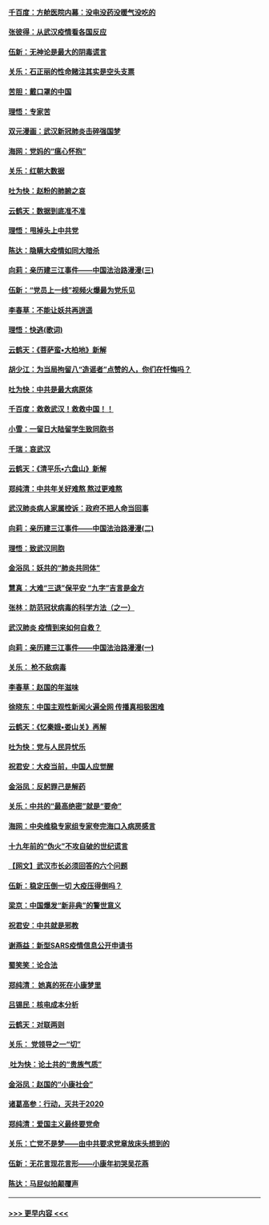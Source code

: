 #### [千百度：方舱医院内幕：没电没药没暖气没吃的](../pages/nsc993/n11850211.md?t=02071922) 
#### [张彼得：从武汉疫情看各国反应](../pages/nsc993/n11850102.md?t=02071922) 
#### [伍新：无神论是最大的阴毒谎言](../pages/nsc993/n11846129.md?t=02071922) 
#### [关乐：石正丽的性命赌注其实是空头支票](../pages/nsc993/n11846109.md?t=02071922) 
#### [苦胆：戴口罩的中国](../pages/nsc993/n11845576.md?t=02071922) 
#### [理悟：专家苦](../pages/nsc993/n11845564.md?t=02071922) 
#### [双元漫画：武汉新冠肺炎击碎强国梦](../pages/nsc993/n11843320.md?t=02071922) 
#### [海网：党妈的“瘟心怀抱”](../pages/nsc993/n11840740.md?t=02071922) 
#### [关乐：红朝大数据](../pages/nsc993/n11840675.md?t=02071922) 
#### [吐为快：赵粉的肺腑之哀](../pages/nsc993/n11840618.md?t=02071922) 
#### [云鹤天：数据到底准不准](../pages/nsc993/n11840325.md?t=02071922) 
#### [理悟：甩掉头上中共党](../pages/nsc993/n11838826.md?t=02071922) 
#### [陈达：隐瞒大疫情如同大暗杀](../pages/nsc993/n11838771.md?t=02071922) 
#### [向莉：亲历建三江事件——中国法治路漫漫(三)](../pages/nsc993/n11831825.md?t=02071922) 
#### [伍新：“党员上一线”视频火爆最为党乐见](../pages/nsc993/n11838200.md?t=02071922) 
#### [李春草：不能让妖共再逍遥](../pages/nsc993/n11838102.md?t=02071922) 
#### [理悟：快逃(歌词)](../pages/nsc993/n11838083.md?t=02071922) 
#### [云鹤天：《菩萨蛮▪大柏地》新解](../pages/nsc993/n11838059.md?t=02071922) 
#### [胡少江：为当局拘留八“造谣者”点赞的人，你们在忏悔吗？](../pages/nsc993/n11836801.md?t=02071922) 
#### [吐为快：中共是最大病原体](../pages/nsc993/n11836748.md?t=02071922) 
#### [千百度：救救武汉！救救中国！！](../pages/nsc993/n11836145.md?t=02071922) 
#### [小雪：一留日大陆留学生致同胞书](../pages/nsc993/n11834624.md?t=02071922) 
#### [千瑞：哀武汉](../pages/nsc993/n11833647.md?t=02071922) 
#### [云鹤天：《清平乐▪六盘山》新解](../pages/nsc993/n11833611.md?t=02071922) 
#### [郑纯清：中共年关好难熬 熬过更难熬](../pages/nsc993/n11833489.md?t=02071922) 
#### [武汉肺炎病人家属控诉：政府不把人命当回事](../pages/nsc993/n11833205.md?t=02071922) 
#### [向莉：亲历建三江事件——中国法治路漫漫(二)](../pages/nsc993/n11829102.md?t=02071922) 
#### [理悟：致武汉同胞](../pages/nsc993/n11831522.md?t=02071922) 
#### [金浴凤：妖共的“肺炎共同体”](../pages/nsc993/n11829448.md?t=02071922) 
#### [慧真：大难“三退”保平安 “九字”吉言是金方](../pages/nsc993/n11829501.md?t=02071922) 
#### [张林：防范冠状病毒的科学方法（之一）](../pages/nsc993/n11828618.md?t=02071922) 
#### [武汉肺炎 疫情到来如何自救？](../pages/nsc993/n11827632.md?t=02071922) 
#### [向莉：亲历建三江事件——中国法治路漫漫(一)](../pages/nsc993/n11827190.md?t=02071922) 
#### [关乐： 枪不敌病毒](../pages/nsc993/n11826746.md?t=02071922) 
#### [李春草：赵国的年滋味](../pages/nsc993/n11826321.md?t=02071922) 
#### [徐晓东：中国主观性新闻火遍全网 传播真相极困难](../pages/nsc993/n11826508.md?t=02071922) 
#### [云鹤天：《忆秦娥▪娄山关》再解](../pages/nsc993/n11824682.md?t=02071922) 
#### [吐为快：党与人民异忧乐](../pages/nsc993/n11824660.md?t=02071922) 
#### [祝君安：大疫当前，中国人应觉醒](../pages/nsc993/n11821946.md?t=02071922) 
#### [金浴凤：反躬罪己是解药](../pages/nsc993/n11820280.md?t=02071922) 
#### [关乐：中共的“最高绝密”就是“要命”](../pages/nsc993/n11816946.md?t=02071922) 
#### [海网：中央维稳专家组专家夸完海口入病房感言](../pages/nsc993/n11815138.md?t=02071922) 
#### [十九年前的“伪火”不攻自破的世纪谎言](../pages/nsc993/n11813238.md?t=02071922) 
#### [【网文】武汉市长必须回答的六个问题](../pages/nsc993/n11813848.md?t=02071922) 
#### [伍新：稳定压倒一切 大疫压得倒吗？](../pages/nsc993/n11812634.md?t=02071922) 
#### [梁京：中国爆发“新非典”的警世意义](../pages/nsc993/n11812554.md?t=02071922) 
#### [祝君安：中共就是邪教](../pages/nsc993/n11812431.md?t=02071922) 
#### [谢燕益：新型SARS疫情信息公开申请书](../pages/nsc993/n11808840.md?t=02071922) 
#### [蜀笑笑：论合法](../pages/nsc993/n11808064.md?t=02071922) 
#### [郑纯清： 她真的死在小康梦里](../pages/nsc993/n11806623.md?t=02071922) 
#### [吕锡民：核电成本分析](../pages/nsc993/n11806284.md?t=02071922) 
#### [云鹤天：对联两则](../pages/nsc993/n11805957.md?t=02071922) 
#### [关乐： 党领导之一“切”](../pages/nsc993/n11804505.md?t=02071922) 
#### [ 吐为快：论土共的“贵族气质”](../pages/nsc993/n11804490.md?t=02071922) 
#### [金浴凤：赵国的“小康社会”](../pages/nsc993/n11804452.md?t=02071922) 
#### [诸葛高参：行动，灭共于2020](../pages/nsc993/n11804120.md?t=02071922) 
#### [郑纯清：爱国主义最终要党命](../pages/nsc993/n11802197.md?t=02071922) 
#### [关乐：亡党不是梦——由中共要求党章放床头想到的](../pages/nsc993/n11802156.md?t=02071922) 
#### [伍新：无花言现花言形——小康年初哭吴花燕](../pages/nsc993/n11800044.md?t=02071922) 
#### [陈达：马屁似拍颠覆声](../pages/nsc993/n11800010.md?t=02071922) 

----
#### [ >>> 更早内容 <<< ](../indexes/nsc993-earlier.md)
